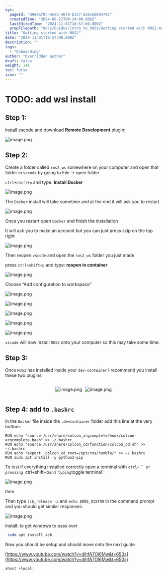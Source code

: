 ```yaml
---
sys:
  pageId: "89e0a78c-4e2b-4070-b327-d28cb0694742"
  createdTime: "2024-08-21T00:24:00.000Z"
  lastEditedTime: "2024-11-01T18:57:00.000Z"
  propFilepath: "docs/Guides/intro_to_ROS2/Getting started with ROS2.md"
title: "Getting started with ROS2"
date: "2024-11-01T18:57:00.000Z"
description: ""
tags:
  - "Onboarding"
author: "Overridden author"
draft: false
weight: 141
toc: false
icon: ""
---
```


# TODO: add wsl install

## Step 1:

[Install vscode](https://code.visualstudio.com/download) and download **Remote Development** plugin:

![image.png](https://prod-files-secure.s3.us-west-2.amazonaws.com/d518164a-d88e-44d1-a4ee-3adb3bd8bce0/efb52993-1881-4a40-b95e-6f020334f022/image.png?X-Amz-Algorithm=AWS4-HMAC-SHA256&X-Amz-Content-Sha256=UNSIGNED-PAYLOAD&X-Amz-Credential=ASIAZI2LB4667JMKMBFT%2F20250328%2Fus-west-2%2Fs3%2Faws4_request&X-Amz-Date=20250328T021904Z&X-Amz-Expires=3600&X-Amz-Security-Token=IQoJb3JpZ2luX2VjEOr%2F%2F%2F%2F%2F%2F%2F%2F%2F%2FwEaCXVzLXdlc3QtMiJGMEQCIFfCtJz33YQAtWVAIvodJWAVAhFrzkZZZ2i%2BN%2BNK9xCvAiAwSESIa%2BUZkZ36LNrxOr9TGE4GjMP9gZjGfsH5Raw3aSr%2FAwhTEAAaDDYzNzQyMzE4MzgwNSIMGZ14F5HCZM3YbxpGKtwDgItz%2BmJFnR1XHbx6c8iFmvjBtOogLSxUAVuOF33v39Qv3tIjY9xDpDUgzZufdgFdKNfoazs54txC4CtdF8VKC27iLUwkP5zQ9VCkOBjuyAvywzMG83wH9WCFyC81JgWAMi9hwmdPTJiE40tVOiLQs6oP3WsxzbK8EjM6ta621GFMpdQGITCyTh8Qpb8nR7udxDeFycBs50%2Fuk1hYiAGxM8dsFEJDB0LeBWo2g01G%2B02X7%2F%2FhYlcdSwhUscCNDEBrVTwd%2Bor%2F7P2jFB5F0shyLGApw%2FwZEiJ5BN%2F%2FMe4zgcOL6YrJt1oQ%2BiUu0IUYfA9HBs9s9nAe7J1C%2FaM92BzzZCXDI4b0dnayfTQTpRXBZekCNF%2F7iAAaTaIq%2BuM6Cj7LWNrWxJcovCAqE70tzFwFT06vbSBtBg%2F66q7RJGQ6D5fAmXo1UMZy7%2FX%2Fu4Q9I1lRAaj3xM0a0MCwxA0tXUji7D%2BA8nrbWl43pRtBJ82gU%2BVyrW9AXvIZ%2B9G5TBXOfgfwjhWLMrFDlyuXJ%2BCE%2FWZYaHq5W9M3c4Ym8Utjsa8%2F0U3W%2BCv2gCRaVjvRUiuGu3%2FuTPkxS07efuUgryhX7IyKQmROptI15eNVhX9zhQqhVwYsrBtRIeiKK7N4kQYw8PaXvwY6pgH3rC92JPlArCnck6JgChSlx0intGytn%2FAnIvicxgxNKYhdeFfvZx3IlWDTAvpepLugqOB6Xn2r%2F0zQlNKGoHib64XQPeFmTwpAgtCFzdQ%2BOzQkmLxBAouCNVi%2BfDKVMKJ22xitV179O7WnV1d4QOM9GyPsmZcbrbFpV5w1eV8Q6HtDrD73oSiS1%2BTlnlNUqlblxq%2F6o1%2Bh%2FyciuDL1YEwrlshEHtxR&X-Amz-Signature=f5895d1ddd76df52c37f4bf33f408ea84ef87895664038c214866b14e2404253&X-Amz-SignedHeaders=host&x-id=GetObject)

## Step 2:

Create a folder called `ros2_ws` somewhere on your computer and open that folder in `vscode` by going to File → open folder 

`ctrl+shift+p` and type: **Install Docker**

![image.png](https://prod-files-secure.s3.us-west-2.amazonaws.com/d518164a-d88e-44d1-a4ee-3adb3bd8bce0/2269dc0e-1cd5-47ff-bceb-c04ad9b2eab0/image.png?X-Amz-Algorithm=AWS4-HMAC-SHA256&X-Amz-Content-Sha256=UNSIGNED-PAYLOAD&X-Amz-Credential=ASIAZI2LB4667JMKMBFT%2F20250328%2Fus-west-2%2Fs3%2Faws4_request&X-Amz-Date=20250328T021904Z&X-Amz-Expires=3600&X-Amz-Security-Token=IQoJb3JpZ2luX2VjEOr%2F%2F%2F%2F%2F%2F%2F%2F%2F%2FwEaCXVzLXdlc3QtMiJGMEQCIFfCtJz33YQAtWVAIvodJWAVAhFrzkZZZ2i%2BN%2BNK9xCvAiAwSESIa%2BUZkZ36LNrxOr9TGE4GjMP9gZjGfsH5Raw3aSr%2FAwhTEAAaDDYzNzQyMzE4MzgwNSIMGZ14F5HCZM3YbxpGKtwDgItz%2BmJFnR1XHbx6c8iFmvjBtOogLSxUAVuOF33v39Qv3tIjY9xDpDUgzZufdgFdKNfoazs54txC4CtdF8VKC27iLUwkP5zQ9VCkOBjuyAvywzMG83wH9WCFyC81JgWAMi9hwmdPTJiE40tVOiLQs6oP3WsxzbK8EjM6ta621GFMpdQGITCyTh8Qpb8nR7udxDeFycBs50%2Fuk1hYiAGxM8dsFEJDB0LeBWo2g01G%2B02X7%2F%2FhYlcdSwhUscCNDEBrVTwd%2Bor%2F7P2jFB5F0shyLGApw%2FwZEiJ5BN%2F%2FMe4zgcOL6YrJt1oQ%2BiUu0IUYfA9HBs9s9nAe7J1C%2FaM92BzzZCXDI4b0dnayfTQTpRXBZekCNF%2F7iAAaTaIq%2BuM6Cj7LWNrWxJcovCAqE70tzFwFT06vbSBtBg%2F66q7RJGQ6D5fAmXo1UMZy7%2FX%2Fu4Q9I1lRAaj3xM0a0MCwxA0tXUji7D%2BA8nrbWl43pRtBJ82gU%2BVyrW9AXvIZ%2B9G5TBXOfgfwjhWLMrFDlyuXJ%2BCE%2FWZYaHq5W9M3c4Ym8Utjsa8%2F0U3W%2BCv2gCRaVjvRUiuGu3%2FuTPkxS07efuUgryhX7IyKQmROptI15eNVhX9zhQqhVwYsrBtRIeiKK7N4kQYw8PaXvwY6pgH3rC92JPlArCnck6JgChSlx0intGytn%2FAnIvicxgxNKYhdeFfvZx3IlWDTAvpepLugqOB6Xn2r%2F0zQlNKGoHib64XQPeFmTwpAgtCFzdQ%2BOzQkmLxBAouCNVi%2BfDKVMKJ22xitV179O7WnV1d4QOM9GyPsmZcbrbFpV5w1eV8Q6HtDrD73oSiS1%2BTlnlNUqlblxq%2F6o1%2Bh%2FyciuDL1YEwrlshEHtxR&X-Amz-Signature=4bddff1dc624832a864f7e4ad4d8ca5af7d848a5712d97892d3d053a00bbabdf&X-Amz-SignedHeaders=host&x-id=GetObject)

The `Docker` install will take sometime and at the end it will ask you to restart

![image.png](https://prod-files-secure.s3.us-west-2.amazonaws.com/d518164a-d88e-44d1-a4ee-3adb3bd8bce0/ed233f78-be33-4b1f-b89c-9c346c0e961e/image.png?X-Amz-Algorithm=AWS4-HMAC-SHA256&X-Amz-Content-Sha256=UNSIGNED-PAYLOAD&X-Amz-Credential=ASIAZI2LB4667JMKMBFT%2F20250328%2Fus-west-2%2Fs3%2Faws4_request&X-Amz-Date=20250328T021904Z&X-Amz-Expires=3600&X-Amz-Security-Token=IQoJb3JpZ2luX2VjEOr%2F%2F%2F%2F%2F%2F%2F%2F%2F%2FwEaCXVzLXdlc3QtMiJGMEQCIFfCtJz33YQAtWVAIvodJWAVAhFrzkZZZ2i%2BN%2BNK9xCvAiAwSESIa%2BUZkZ36LNrxOr9TGE4GjMP9gZjGfsH5Raw3aSr%2FAwhTEAAaDDYzNzQyMzE4MzgwNSIMGZ14F5HCZM3YbxpGKtwDgItz%2BmJFnR1XHbx6c8iFmvjBtOogLSxUAVuOF33v39Qv3tIjY9xDpDUgzZufdgFdKNfoazs54txC4CtdF8VKC27iLUwkP5zQ9VCkOBjuyAvywzMG83wH9WCFyC81JgWAMi9hwmdPTJiE40tVOiLQs6oP3WsxzbK8EjM6ta621GFMpdQGITCyTh8Qpb8nR7udxDeFycBs50%2Fuk1hYiAGxM8dsFEJDB0LeBWo2g01G%2B02X7%2F%2FhYlcdSwhUscCNDEBrVTwd%2Bor%2F7P2jFB5F0shyLGApw%2FwZEiJ5BN%2F%2FMe4zgcOL6YrJt1oQ%2BiUu0IUYfA9HBs9s9nAe7J1C%2FaM92BzzZCXDI4b0dnayfTQTpRXBZekCNF%2F7iAAaTaIq%2BuM6Cj7LWNrWxJcovCAqE70tzFwFT06vbSBtBg%2F66q7RJGQ6D5fAmXo1UMZy7%2FX%2Fu4Q9I1lRAaj3xM0a0MCwxA0tXUji7D%2BA8nrbWl43pRtBJ82gU%2BVyrW9AXvIZ%2B9G5TBXOfgfwjhWLMrFDlyuXJ%2BCE%2FWZYaHq5W9M3c4Ym8Utjsa8%2F0U3W%2BCv2gCRaVjvRUiuGu3%2FuTPkxS07efuUgryhX7IyKQmROptI15eNVhX9zhQqhVwYsrBtRIeiKK7N4kQYw8PaXvwY6pgH3rC92JPlArCnck6JgChSlx0intGytn%2FAnIvicxgxNKYhdeFfvZx3IlWDTAvpepLugqOB6Xn2r%2F0zQlNKGoHib64XQPeFmTwpAgtCFzdQ%2BOzQkmLxBAouCNVi%2BfDKVMKJ22xitV179O7WnV1d4QOM9GyPsmZcbrbFpV5w1eV8Q6HtDrD73oSiS1%2BTlnlNUqlblxq%2F6o1%2Bh%2FyciuDL1YEwrlshEHtxR&X-Amz-Signature=3bd69966f226f11bc5e0938b18a635b6964ae3032821c0f218a8ade0d9731669&X-Amz-SignedHeaders=host&x-id=GetObject)

Once you restart open `Docker` and finish the installation

It will ask you to make an account but you can just press skip on the top right

![image.png](https://prod-files-secure.s3.us-west-2.amazonaws.com/d518164a-d88e-44d1-a4ee-3adb3bd8bce0/21010ad9-1659-4fd9-9f59-9932a09b2a3d/image.png?X-Amz-Algorithm=AWS4-HMAC-SHA256&X-Amz-Content-Sha256=UNSIGNED-PAYLOAD&X-Amz-Credential=ASIAZI2LB4667JMKMBFT%2F20250328%2Fus-west-2%2Fs3%2Faws4_request&X-Amz-Date=20250328T021904Z&X-Amz-Expires=3600&X-Amz-Security-Token=IQoJb3JpZ2luX2VjEOr%2F%2F%2F%2F%2F%2F%2F%2F%2F%2FwEaCXVzLXdlc3QtMiJGMEQCIFfCtJz33YQAtWVAIvodJWAVAhFrzkZZZ2i%2BN%2BNK9xCvAiAwSESIa%2BUZkZ36LNrxOr9TGE4GjMP9gZjGfsH5Raw3aSr%2FAwhTEAAaDDYzNzQyMzE4MzgwNSIMGZ14F5HCZM3YbxpGKtwDgItz%2BmJFnR1XHbx6c8iFmvjBtOogLSxUAVuOF33v39Qv3tIjY9xDpDUgzZufdgFdKNfoazs54txC4CtdF8VKC27iLUwkP5zQ9VCkOBjuyAvywzMG83wH9WCFyC81JgWAMi9hwmdPTJiE40tVOiLQs6oP3WsxzbK8EjM6ta621GFMpdQGITCyTh8Qpb8nR7udxDeFycBs50%2Fuk1hYiAGxM8dsFEJDB0LeBWo2g01G%2B02X7%2F%2FhYlcdSwhUscCNDEBrVTwd%2Bor%2F7P2jFB5F0shyLGApw%2FwZEiJ5BN%2F%2FMe4zgcOL6YrJt1oQ%2BiUu0IUYfA9HBs9s9nAe7J1C%2FaM92BzzZCXDI4b0dnayfTQTpRXBZekCNF%2F7iAAaTaIq%2BuM6Cj7LWNrWxJcovCAqE70tzFwFT06vbSBtBg%2F66q7RJGQ6D5fAmXo1UMZy7%2FX%2Fu4Q9I1lRAaj3xM0a0MCwxA0tXUji7D%2BA8nrbWl43pRtBJ82gU%2BVyrW9AXvIZ%2B9G5TBXOfgfwjhWLMrFDlyuXJ%2BCE%2FWZYaHq5W9M3c4Ym8Utjsa8%2F0U3W%2BCv2gCRaVjvRUiuGu3%2FuTPkxS07efuUgryhX7IyKQmROptI15eNVhX9zhQqhVwYsrBtRIeiKK7N4kQYw8PaXvwY6pgH3rC92JPlArCnck6JgChSlx0intGytn%2FAnIvicxgxNKYhdeFfvZx3IlWDTAvpepLugqOB6Xn2r%2F0zQlNKGoHib64XQPeFmTwpAgtCFzdQ%2BOzQkmLxBAouCNVi%2BfDKVMKJ22xitV179O7WnV1d4QOM9GyPsmZcbrbFpV5w1eV8Q6HtDrD73oSiS1%2BTlnlNUqlblxq%2F6o1%2Bh%2FyciuDL1YEwrlshEHtxR&X-Amz-Signature=48becfd87aa449ea024d97f479bac5c1fad81c36fc89dc67a9488c0c64a3ce6e&X-Amz-SignedHeaders=host&x-id=GetObject)

Then reopen `vscode` and open the `ros2_ws` folder you just made

press `ctrl+shift+p` and type: **reopen in container**

![image.png](https://prod-files-secure.s3.us-west-2.amazonaws.com/d518164a-d88e-44d1-a4ee-3adb3bd8bce0/4e93b8c2-41ad-488c-8095-c74205196118/image.png?X-Amz-Algorithm=AWS4-HMAC-SHA256&X-Amz-Content-Sha256=UNSIGNED-PAYLOAD&X-Amz-Credential=ASIAZI2LB4667JMKMBFT%2F20250328%2Fus-west-2%2Fs3%2Faws4_request&X-Amz-Date=20250328T021904Z&X-Amz-Expires=3600&X-Amz-Security-Token=IQoJb3JpZ2luX2VjEOr%2F%2F%2F%2F%2F%2F%2F%2F%2F%2FwEaCXVzLXdlc3QtMiJGMEQCIFfCtJz33YQAtWVAIvodJWAVAhFrzkZZZ2i%2BN%2BNK9xCvAiAwSESIa%2BUZkZ36LNrxOr9TGE4GjMP9gZjGfsH5Raw3aSr%2FAwhTEAAaDDYzNzQyMzE4MzgwNSIMGZ14F5HCZM3YbxpGKtwDgItz%2BmJFnR1XHbx6c8iFmvjBtOogLSxUAVuOF33v39Qv3tIjY9xDpDUgzZufdgFdKNfoazs54txC4CtdF8VKC27iLUwkP5zQ9VCkOBjuyAvywzMG83wH9WCFyC81JgWAMi9hwmdPTJiE40tVOiLQs6oP3WsxzbK8EjM6ta621GFMpdQGITCyTh8Qpb8nR7udxDeFycBs50%2Fuk1hYiAGxM8dsFEJDB0LeBWo2g01G%2B02X7%2F%2FhYlcdSwhUscCNDEBrVTwd%2Bor%2F7P2jFB5F0shyLGApw%2FwZEiJ5BN%2F%2FMe4zgcOL6YrJt1oQ%2BiUu0IUYfA9HBs9s9nAe7J1C%2FaM92BzzZCXDI4b0dnayfTQTpRXBZekCNF%2F7iAAaTaIq%2BuM6Cj7LWNrWxJcovCAqE70tzFwFT06vbSBtBg%2F66q7RJGQ6D5fAmXo1UMZy7%2FX%2Fu4Q9I1lRAaj3xM0a0MCwxA0tXUji7D%2BA8nrbWl43pRtBJ82gU%2BVyrW9AXvIZ%2B9G5TBXOfgfwjhWLMrFDlyuXJ%2BCE%2FWZYaHq5W9M3c4Ym8Utjsa8%2F0U3W%2BCv2gCRaVjvRUiuGu3%2FuTPkxS07efuUgryhX7IyKQmROptI15eNVhX9zhQqhVwYsrBtRIeiKK7N4kQYw8PaXvwY6pgH3rC92JPlArCnck6JgChSlx0intGytn%2FAnIvicxgxNKYhdeFfvZx3IlWDTAvpepLugqOB6Xn2r%2F0zQlNKGoHib64XQPeFmTwpAgtCFzdQ%2BOzQkmLxBAouCNVi%2BfDKVMKJ22xitV179O7WnV1d4QOM9GyPsmZcbrbFpV5w1eV8Q6HtDrD73oSiS1%2BTlnlNUqlblxq%2F6o1%2Bh%2FyciuDL1YEwrlshEHtxR&X-Amz-Signature=e2d995b6a3d5baea2dbf9721764cf960247cd23c5350b02f367e37bc4f4f67d0&X-Amz-SignedHeaders=host&x-id=GetObject)

Choose “Add configuration to workspace”

![image.png](https://prod-files-secure.s3.us-west-2.amazonaws.com/d518164a-d88e-44d1-a4ee-3adb3bd8bce0/9560b282-5060-4989-ba37-97e7b2c22476/image.png?X-Amz-Algorithm=AWS4-HMAC-SHA256&X-Amz-Content-Sha256=UNSIGNED-PAYLOAD&X-Amz-Credential=ASIAZI2LB4667JMKMBFT%2F20250328%2Fus-west-2%2Fs3%2Faws4_request&X-Amz-Date=20250328T021904Z&X-Amz-Expires=3600&X-Amz-Security-Token=IQoJb3JpZ2luX2VjEOr%2F%2F%2F%2F%2F%2F%2F%2F%2F%2FwEaCXVzLXdlc3QtMiJGMEQCIFfCtJz33YQAtWVAIvodJWAVAhFrzkZZZ2i%2BN%2BNK9xCvAiAwSESIa%2BUZkZ36LNrxOr9TGE4GjMP9gZjGfsH5Raw3aSr%2FAwhTEAAaDDYzNzQyMzE4MzgwNSIMGZ14F5HCZM3YbxpGKtwDgItz%2BmJFnR1XHbx6c8iFmvjBtOogLSxUAVuOF33v39Qv3tIjY9xDpDUgzZufdgFdKNfoazs54txC4CtdF8VKC27iLUwkP5zQ9VCkOBjuyAvywzMG83wH9WCFyC81JgWAMi9hwmdPTJiE40tVOiLQs6oP3WsxzbK8EjM6ta621GFMpdQGITCyTh8Qpb8nR7udxDeFycBs50%2Fuk1hYiAGxM8dsFEJDB0LeBWo2g01G%2B02X7%2F%2FhYlcdSwhUscCNDEBrVTwd%2Bor%2F7P2jFB5F0shyLGApw%2FwZEiJ5BN%2F%2FMe4zgcOL6YrJt1oQ%2BiUu0IUYfA9HBs9s9nAe7J1C%2FaM92BzzZCXDI4b0dnayfTQTpRXBZekCNF%2F7iAAaTaIq%2BuM6Cj7LWNrWxJcovCAqE70tzFwFT06vbSBtBg%2F66q7RJGQ6D5fAmXo1UMZy7%2FX%2Fu4Q9I1lRAaj3xM0a0MCwxA0tXUji7D%2BA8nrbWl43pRtBJ82gU%2BVyrW9AXvIZ%2B9G5TBXOfgfwjhWLMrFDlyuXJ%2BCE%2FWZYaHq5W9M3c4Ym8Utjsa8%2F0U3W%2BCv2gCRaVjvRUiuGu3%2FuTPkxS07efuUgryhX7IyKQmROptI15eNVhX9zhQqhVwYsrBtRIeiKK7N4kQYw8PaXvwY6pgH3rC92JPlArCnck6JgChSlx0intGytn%2FAnIvicxgxNKYhdeFfvZx3IlWDTAvpepLugqOB6Xn2r%2F0zQlNKGoHib64XQPeFmTwpAgtCFzdQ%2BOzQkmLxBAouCNVi%2BfDKVMKJ22xitV179O7WnV1d4QOM9GyPsmZcbrbFpV5w1eV8Q6HtDrD73oSiS1%2BTlnlNUqlblxq%2F6o1%2Bh%2FyciuDL1YEwrlshEHtxR&X-Amz-Signature=dd3854b89ea4306cdddca8f9e4c8d1e1a8cb81651af6e0ef43c12a1af4f26e22&X-Amz-SignedHeaders=host&x-id=GetObject)

![image.png](https://prod-files-secure.s3.us-west-2.amazonaws.com/d518164a-d88e-44d1-a4ee-3adb3bd8bce0/2ee63f81-886b-48e8-a553-dc6e5eac99e4/image.png?X-Amz-Algorithm=AWS4-HMAC-SHA256&X-Amz-Content-Sha256=UNSIGNED-PAYLOAD&X-Amz-Credential=ASIAZI2LB4667JMKMBFT%2F20250328%2Fus-west-2%2Fs3%2Faws4_request&X-Amz-Date=20250328T021904Z&X-Amz-Expires=3600&X-Amz-Security-Token=IQoJb3JpZ2luX2VjEOr%2F%2F%2F%2F%2F%2F%2F%2F%2F%2FwEaCXVzLXdlc3QtMiJGMEQCIFfCtJz33YQAtWVAIvodJWAVAhFrzkZZZ2i%2BN%2BNK9xCvAiAwSESIa%2BUZkZ36LNrxOr9TGE4GjMP9gZjGfsH5Raw3aSr%2FAwhTEAAaDDYzNzQyMzE4MzgwNSIMGZ14F5HCZM3YbxpGKtwDgItz%2BmJFnR1XHbx6c8iFmvjBtOogLSxUAVuOF33v39Qv3tIjY9xDpDUgzZufdgFdKNfoazs54txC4CtdF8VKC27iLUwkP5zQ9VCkOBjuyAvywzMG83wH9WCFyC81JgWAMi9hwmdPTJiE40tVOiLQs6oP3WsxzbK8EjM6ta621GFMpdQGITCyTh8Qpb8nR7udxDeFycBs50%2Fuk1hYiAGxM8dsFEJDB0LeBWo2g01G%2B02X7%2F%2FhYlcdSwhUscCNDEBrVTwd%2Bor%2F7P2jFB5F0shyLGApw%2FwZEiJ5BN%2F%2FMe4zgcOL6YrJt1oQ%2BiUu0IUYfA9HBs9s9nAe7J1C%2FaM92BzzZCXDI4b0dnayfTQTpRXBZekCNF%2F7iAAaTaIq%2BuM6Cj7LWNrWxJcovCAqE70tzFwFT06vbSBtBg%2F66q7RJGQ6D5fAmXo1UMZy7%2FX%2Fu4Q9I1lRAaj3xM0a0MCwxA0tXUji7D%2BA8nrbWl43pRtBJ82gU%2BVyrW9AXvIZ%2B9G5TBXOfgfwjhWLMrFDlyuXJ%2BCE%2FWZYaHq5W9M3c4Ym8Utjsa8%2F0U3W%2BCv2gCRaVjvRUiuGu3%2FuTPkxS07efuUgryhX7IyKQmROptI15eNVhX9zhQqhVwYsrBtRIeiKK7N4kQYw8PaXvwY6pgH3rC92JPlArCnck6JgChSlx0intGytn%2FAnIvicxgxNKYhdeFfvZx3IlWDTAvpepLugqOB6Xn2r%2F0zQlNKGoHib64XQPeFmTwpAgtCFzdQ%2BOzQkmLxBAouCNVi%2BfDKVMKJ22xitV179O7WnV1d4QOM9GyPsmZcbrbFpV5w1eV8Q6HtDrD73oSiS1%2BTlnlNUqlblxq%2F6o1%2Bh%2FyciuDL1YEwrlshEHtxR&X-Amz-Signature=b82f3408bc3c1eda477af4de67795d9f9143380f4c73147994f522421d78c771&X-Amz-SignedHeaders=host&x-id=GetObject)

![image.png](https://prod-files-secure.s3.us-west-2.amazonaws.com/d518164a-d88e-44d1-a4ee-3adb3bd8bce0/ae1580b2-b048-407e-aed9-b584224a7a04/image.png?X-Amz-Algorithm=AWS4-HMAC-SHA256&X-Amz-Content-Sha256=UNSIGNED-PAYLOAD&X-Amz-Credential=ASIAZI2LB4667JMKMBFT%2F20250328%2Fus-west-2%2Fs3%2Faws4_request&X-Amz-Date=20250328T021904Z&X-Amz-Expires=3600&X-Amz-Security-Token=IQoJb3JpZ2luX2VjEOr%2F%2F%2F%2F%2F%2F%2F%2F%2F%2FwEaCXVzLXdlc3QtMiJGMEQCIFfCtJz33YQAtWVAIvodJWAVAhFrzkZZZ2i%2BN%2BNK9xCvAiAwSESIa%2BUZkZ36LNrxOr9TGE4GjMP9gZjGfsH5Raw3aSr%2FAwhTEAAaDDYzNzQyMzE4MzgwNSIMGZ14F5HCZM3YbxpGKtwDgItz%2BmJFnR1XHbx6c8iFmvjBtOogLSxUAVuOF33v39Qv3tIjY9xDpDUgzZufdgFdKNfoazs54txC4CtdF8VKC27iLUwkP5zQ9VCkOBjuyAvywzMG83wH9WCFyC81JgWAMi9hwmdPTJiE40tVOiLQs6oP3WsxzbK8EjM6ta621GFMpdQGITCyTh8Qpb8nR7udxDeFycBs50%2Fuk1hYiAGxM8dsFEJDB0LeBWo2g01G%2B02X7%2F%2FhYlcdSwhUscCNDEBrVTwd%2Bor%2F7P2jFB5F0shyLGApw%2FwZEiJ5BN%2F%2FMe4zgcOL6YrJt1oQ%2BiUu0IUYfA9HBs9s9nAe7J1C%2FaM92BzzZCXDI4b0dnayfTQTpRXBZekCNF%2F7iAAaTaIq%2BuM6Cj7LWNrWxJcovCAqE70tzFwFT06vbSBtBg%2F66q7RJGQ6D5fAmXo1UMZy7%2FX%2Fu4Q9I1lRAaj3xM0a0MCwxA0tXUji7D%2BA8nrbWl43pRtBJ82gU%2BVyrW9AXvIZ%2B9G5TBXOfgfwjhWLMrFDlyuXJ%2BCE%2FWZYaHq5W9M3c4Ym8Utjsa8%2F0U3W%2BCv2gCRaVjvRUiuGu3%2FuTPkxS07efuUgryhX7IyKQmROptI15eNVhX9zhQqhVwYsrBtRIeiKK7N4kQYw8PaXvwY6pgH3rC92JPlArCnck6JgChSlx0intGytn%2FAnIvicxgxNKYhdeFfvZx3IlWDTAvpepLugqOB6Xn2r%2F0zQlNKGoHib64XQPeFmTwpAgtCFzdQ%2BOzQkmLxBAouCNVi%2BfDKVMKJ22xitV179O7WnV1d4QOM9GyPsmZcbrbFpV5w1eV8Q6HtDrD73oSiS1%2BTlnlNUqlblxq%2F6o1%2Bh%2FyciuDL1YEwrlshEHtxR&X-Amz-Signature=44e63ec1f9b032462bdc9db2d0f0089559447953f5ef60fb0a308886ce13d12c&X-Amz-SignedHeaders=host&x-id=GetObject)

![image.png](https://prod-files-secure.s3.us-west-2.amazonaws.com/d518164a-d88e-44d1-a4ee-3adb3bd8bce0/53255b28-f75e-430f-b9e3-c0ac8577e42b/image.png?X-Amz-Algorithm=AWS4-HMAC-SHA256&X-Amz-Content-Sha256=UNSIGNED-PAYLOAD&X-Amz-Credential=ASIAZI2LB4667JMKMBFT%2F20250328%2Fus-west-2%2Fs3%2Faws4_request&X-Amz-Date=20250328T021904Z&X-Amz-Expires=3600&X-Amz-Security-Token=IQoJb3JpZ2luX2VjEOr%2F%2F%2F%2F%2F%2F%2F%2F%2F%2FwEaCXVzLXdlc3QtMiJGMEQCIFfCtJz33YQAtWVAIvodJWAVAhFrzkZZZ2i%2BN%2BNK9xCvAiAwSESIa%2BUZkZ36LNrxOr9TGE4GjMP9gZjGfsH5Raw3aSr%2FAwhTEAAaDDYzNzQyMzE4MzgwNSIMGZ14F5HCZM3YbxpGKtwDgItz%2BmJFnR1XHbx6c8iFmvjBtOogLSxUAVuOF33v39Qv3tIjY9xDpDUgzZufdgFdKNfoazs54txC4CtdF8VKC27iLUwkP5zQ9VCkOBjuyAvywzMG83wH9WCFyC81JgWAMi9hwmdPTJiE40tVOiLQs6oP3WsxzbK8EjM6ta621GFMpdQGITCyTh8Qpb8nR7udxDeFycBs50%2Fuk1hYiAGxM8dsFEJDB0LeBWo2g01G%2B02X7%2F%2FhYlcdSwhUscCNDEBrVTwd%2Bor%2F7P2jFB5F0shyLGApw%2FwZEiJ5BN%2F%2FMe4zgcOL6YrJt1oQ%2BiUu0IUYfA9HBs9s9nAe7J1C%2FaM92BzzZCXDI4b0dnayfTQTpRXBZekCNF%2F7iAAaTaIq%2BuM6Cj7LWNrWxJcovCAqE70tzFwFT06vbSBtBg%2F66q7RJGQ6D5fAmXo1UMZy7%2FX%2Fu4Q9I1lRAaj3xM0a0MCwxA0tXUji7D%2BA8nrbWl43pRtBJ82gU%2BVyrW9AXvIZ%2B9G5TBXOfgfwjhWLMrFDlyuXJ%2BCE%2FWZYaHq5W9M3c4Ym8Utjsa8%2F0U3W%2BCv2gCRaVjvRUiuGu3%2FuTPkxS07efuUgryhX7IyKQmROptI15eNVhX9zhQqhVwYsrBtRIeiKK7N4kQYw8PaXvwY6pgH3rC92JPlArCnck6JgChSlx0intGytn%2FAnIvicxgxNKYhdeFfvZx3IlWDTAvpepLugqOB6Xn2r%2F0zQlNKGoHib64XQPeFmTwpAgtCFzdQ%2BOzQkmLxBAouCNVi%2BfDKVMKJ22xitV179O7WnV1d4QOM9GyPsmZcbrbFpV5w1eV8Q6HtDrD73oSiS1%2BTlnlNUqlblxq%2F6o1%2Bh%2FyciuDL1YEwrlshEHtxR&X-Amz-Signature=5c3fd3dc4654b8a2f4d57c07e5188d20a3c43d833dcf08cec2e3f4fe1fe1978f&X-Amz-SignedHeaders=host&x-id=GetObject)

![image.png](https://prod-files-secure.s3.us-west-2.amazonaws.com/d518164a-d88e-44d1-a4ee-3adb3bd8bce0/7c562767-5af9-4ffb-97d1-327bcdf4ee00/image.png?X-Amz-Algorithm=AWS4-HMAC-SHA256&X-Amz-Content-Sha256=UNSIGNED-PAYLOAD&X-Amz-Credential=ASIAZI2LB4667JMKMBFT%2F20250328%2Fus-west-2%2Fs3%2Faws4_request&X-Amz-Date=20250328T021904Z&X-Amz-Expires=3600&X-Amz-Security-Token=IQoJb3JpZ2luX2VjEOr%2F%2F%2F%2F%2F%2F%2F%2F%2F%2FwEaCXVzLXdlc3QtMiJGMEQCIFfCtJz33YQAtWVAIvodJWAVAhFrzkZZZ2i%2BN%2BNK9xCvAiAwSESIa%2BUZkZ36LNrxOr9TGE4GjMP9gZjGfsH5Raw3aSr%2FAwhTEAAaDDYzNzQyMzE4MzgwNSIMGZ14F5HCZM3YbxpGKtwDgItz%2BmJFnR1XHbx6c8iFmvjBtOogLSxUAVuOF33v39Qv3tIjY9xDpDUgzZufdgFdKNfoazs54txC4CtdF8VKC27iLUwkP5zQ9VCkOBjuyAvywzMG83wH9WCFyC81JgWAMi9hwmdPTJiE40tVOiLQs6oP3WsxzbK8EjM6ta621GFMpdQGITCyTh8Qpb8nR7udxDeFycBs50%2Fuk1hYiAGxM8dsFEJDB0LeBWo2g01G%2B02X7%2F%2FhYlcdSwhUscCNDEBrVTwd%2Bor%2F7P2jFB5F0shyLGApw%2FwZEiJ5BN%2F%2FMe4zgcOL6YrJt1oQ%2BiUu0IUYfA9HBs9s9nAe7J1C%2FaM92BzzZCXDI4b0dnayfTQTpRXBZekCNF%2F7iAAaTaIq%2BuM6Cj7LWNrWxJcovCAqE70tzFwFT06vbSBtBg%2F66q7RJGQ6D5fAmXo1UMZy7%2FX%2Fu4Q9I1lRAaj3xM0a0MCwxA0tXUji7D%2BA8nrbWl43pRtBJ82gU%2BVyrW9AXvIZ%2B9G5TBXOfgfwjhWLMrFDlyuXJ%2BCE%2FWZYaHq5W9M3c4Ym8Utjsa8%2F0U3W%2BCv2gCRaVjvRUiuGu3%2FuTPkxS07efuUgryhX7IyKQmROptI15eNVhX9zhQqhVwYsrBtRIeiKK7N4kQYw8PaXvwY6pgH3rC92JPlArCnck6JgChSlx0intGytn%2FAnIvicxgxNKYhdeFfvZx3IlWDTAvpepLugqOB6Xn2r%2F0zQlNKGoHib64XQPeFmTwpAgtCFzdQ%2BOzQkmLxBAouCNVi%2BfDKVMKJ22xitV179O7WnV1d4QOM9GyPsmZcbrbFpV5w1eV8Q6HtDrD73oSiS1%2BTlnlNUqlblxq%2F6o1%2Bh%2FyciuDL1YEwrlshEHtxR&X-Amz-Signature=481a6655a6e5005a8457537679d1bceacf7b874b08e872705e37b031fec780b7&X-Amz-SignedHeaders=host&x-id=GetObject)

`vscode` will now install `ROS2` onto your computer so this may take some time.

## Step 3:

Once `ROS2` has installed inside your `dev-container` I recommend you install these two plugins:

<div style="display: flex;flex-direction: row; column-gap:10px; max-width: 630px;justify-content: center;">
<div>

![image.png](https://prod-files-secure.s3.us-west-2.amazonaws.com/d518164a-d88e-44d1-a4ee-3adb3bd8bce0/3fc3d550-5a54-4ba1-ba6b-faa01cdb7369/image.png?X-Amz-Algorithm=AWS4-HMAC-SHA256&X-Amz-Content-Sha256=UNSIGNED-PAYLOAD&X-Amz-Credential=ASIAZI2LB466V7K2GBXO%2F20250328%2Fus-west-2%2Fs3%2Faws4_request&X-Amz-Date=20250328T021906Z&X-Amz-Expires=3600&X-Amz-Security-Token=IQoJb3JpZ2luX2VjEOr%2F%2F%2F%2F%2F%2F%2F%2F%2F%2FwEaCXVzLXdlc3QtMiJIMEYCIQDaU6FofYlE1uYUsjLkmg4DPJwmRUJ8CgUE8a7PjmSsngIhANkI5o0xh41%2BTxdrWo6ZbSeFcs%2BDlHn%2FgiogKbhTXr9JKv8DCFMQABoMNjM3NDIzMTgzODA1IgyEbU5Q7nl7tMPUa0gq3APGoZC62YklaNOtD9I5XM8MFRG6OevwKG4EGJlq4i6ag%2BI0K95nvQEKnP%2Fetgp0lQ6cPmfv3A3QFcCq7BnBGkNvDkJLiSMV2pq1Vt8j9nkZkIytBilPKUJ1NOa%2FQjZBxpqNA7G29%2BLvdCSHUY7zJeDRskTpHSkQUkNaJE%2F5BwiF4iGZKBahr08OEOOOWQ5dnPdnA5GKA6U%2FUEV75%2FCkFgyfyfATTKERfMXIcXXZkmy9IznH0Qlow6oumlOeXxyZjvzH0qG2wojQfQaLJkKrdWgqr3wLsNaGmP%2FCV3dYPO4v%2B18m%2Bv72oFvyyTP4zOELPbxpGgXLL%2BHdVEvIxBFSBBiTwwY7plZJIY2O0Y2SJf7TRg%2BHGQ7B9A0hAYS56xNlaUjyihIDIF2ocwyzyavoQVNFyCe2be1oEhLfZqbZ5x%2F8KXBqlRTcjEYrhxpTn8qwJDa0rJdnajeqcmJmcO1%2BJh4QgwpEv1G6n5y8Ik3PVC3fVqsxc%2FuYCwkjXGBQyneWoN4MhDbI4%2FJlDmmPUwVky218ADklC7FGl6qYmFzK0UgjxYczfwqP2KEKVnKee40keqnM6F3xu%2BTJQEyhLWUGmWSUHIx42Z1DOKJ32mPz8AW7ALaYbUUXfBCZQmIEvzDI9pe%2FBjqkAQXXXbtVSxpMzvj0386t1lvUPcLLjcZ2I207p%2F%2FxP1H4nWf13Q8Usr66DzL6IElD210RV26J4I8cUO%2Fp4vlZefk7%2BpA5ZDZ9A8kPx4%2F0SGczI%2F6FxpI76HnfZYW3GVmtD9uCJbP2MhwFewdBhpr1RkSFIgQouRdIOmm2a6nRrUlIg9HS7aUq0tsgvirXV8bPEy7gSrPVgUzp3QTSij5YBli%2FxEpU&X-Amz-Signature=6b7d8637e0e1ebd9b1f838ec0343da9956250bba4d6465d41e79a5c871eed4ba&X-Amz-SignedHeaders=host&x-id=GetObject)

</div>
<div>

![image.png](https://prod-files-secure.s3.us-west-2.amazonaws.com/d518164a-d88e-44d1-a4ee-3adb3bd8bce0/d994cc66-13c2-4093-a5a3-f84cf4601a82/image.png?X-Amz-Algorithm=AWS4-HMAC-SHA256&X-Amz-Content-Sha256=UNSIGNED-PAYLOAD&X-Amz-Credential=ASIAZI2LB4662LGSI6BG%2F20250328%2Fus-west-2%2Fs3%2Faws4_request&X-Amz-Date=20250328T021908Z&X-Amz-Expires=3600&X-Amz-Security-Token=IQoJb3JpZ2luX2VjEOr%2F%2F%2F%2F%2F%2F%2F%2F%2F%2FwEaCXVzLXdlc3QtMiJGMEQCIGT%2BFtuK2yZAelNqAFLOBP0TP%2BEuo20giojQefTnSzrgAiAXS7UkVPD9XDwZrK4t9yM5zxnzMKIYC10dDhWpqekgKCr%2FAwhTEAAaDDYzNzQyMzE4MzgwNSIMdx47W3Ln3ee2jreEKtwDVD%2B13yu2OXMAfkbSuyPi6vGuINL2AsGr%2BkrIY6cXz%2FL18ijmyA1qKmjcFwr5Ylu%2BDeRMN%2BkHVX9FNjpiE1fa4vrBH8s%2FmfP%2BQAKFP%2B2tAkuZjUPZQLot7XkruztpElkH8siPd89rRZOMQy%2Fctp4Tl2AQRYx6OPNg%2FEgYyUy8nANvja3%2FuI1Myiq9rKemQLhb4sX2tPz1ALtvLkoLCkWf14z1X6zLOmQGqoS9Y2ca7z6GBh%2BZrlLN03Pc9UFmoiGOsg1g4RzvmSU1q7tiZw%2FYzLZAC88cDwu2WwiACQPnHghpGcSwzYFf0RC7wa86kCZ2wvG2XYa3%2BHWbie0vgh2%2ByDJQxVEGrrPH7c9kO0lSgYbu8jsjJrWw3V1W6vqlVFkCEzw7wbM%2F%2FCRHwjtTHc5yGZ18y%2Fq0C5iu64d7UnUHiHhm08T6%2BozkRE%2BbeQF6xPjurP0qzP%2BWybzj6fKzXdrRqhu349%2F1%2FVanLrOFK2YgbhCgRsCQYHWAmaEEvrT6LHPEs5vl3PXI8Jn6wAEyoOawOKeuRG4Ax0PsQbsz0CR8eWnP5%2Badq5Swxx7Vsrgul2oxGfyqL9CS9aNzS8vftLLMM8k08xhocjgDm4UIC7pkGPZXY48v9kkAhzgG14IwpPeXvwY6pgFW39tPtlBTZm7ose2cHiX1j%2FFAW6do57MwOqE2oIn%2F5EykBVgIUz5tr4XtEuy2tfG82GMuc2j1UPn%2B7FhFR8TpD9POjgC1NJu12kSVoC7IJOwteSrFjNCW6H08EQ46yaTkkx1hb3xM29AXBcoodaIgGrXjDD4lA%2BWSI6Hpc1m5H%2BpZgXMq%2BajsmkuURydPfCss1QI%2FoyO9vqXS2avTNDCeCDYJKpUm&X-Amz-Signature=708ab7f2f5ff789e91c8db65552d9c835a792db1e78fe30a00c4171125a7dff8&X-Amz-SignedHeaders=host&x-id=GetObject)

</div>
</div>

## Step 4: add to `.bashrc`

In the `Docker` file inside the `.devcontainer` folder add this line at the very bottom: 

```docker
RUN echo "source /usr/share/colcon_argcomplete/hook/colcon-argcomplete.bash" >> ~/.bashrc
RUN echo "source /usr/share/colcon_cd/function/colcon_cd.sh" >> ~/.bashrc
RUN echo "export _colcon_cd_root=/opt/ros/humble/" >> ~/.bashrc
RUN sudo apt install -y python3-pip 
```

To test if everything installed correctly open a terminal with `ctrl+`` or pressing `ctrl+shift+p` and typing `toggle terminal`:

![image.png](https://prod-files-secure.s3.us-west-2.amazonaws.com/d518164a-d88e-44d1-a4ee-3adb3bd8bce0/6a4943d8-b04e-4c02-9a58-775f3384d1a5/image.png?X-Amz-Algorithm=AWS4-HMAC-SHA256&X-Amz-Content-Sha256=UNSIGNED-PAYLOAD&X-Amz-Credential=ASIAZI2LB4667JMKMBFT%2F20250328%2Fus-west-2%2Fs3%2Faws4_request&X-Amz-Date=20250328T021904Z&X-Amz-Expires=3600&X-Amz-Security-Token=IQoJb3JpZ2luX2VjEOr%2F%2F%2F%2F%2F%2F%2F%2F%2F%2FwEaCXVzLXdlc3QtMiJGMEQCIFfCtJz33YQAtWVAIvodJWAVAhFrzkZZZ2i%2BN%2BNK9xCvAiAwSESIa%2BUZkZ36LNrxOr9TGE4GjMP9gZjGfsH5Raw3aSr%2FAwhTEAAaDDYzNzQyMzE4MzgwNSIMGZ14F5HCZM3YbxpGKtwDgItz%2BmJFnR1XHbx6c8iFmvjBtOogLSxUAVuOF33v39Qv3tIjY9xDpDUgzZufdgFdKNfoazs54txC4CtdF8VKC27iLUwkP5zQ9VCkOBjuyAvywzMG83wH9WCFyC81JgWAMi9hwmdPTJiE40tVOiLQs6oP3WsxzbK8EjM6ta621GFMpdQGITCyTh8Qpb8nR7udxDeFycBs50%2Fuk1hYiAGxM8dsFEJDB0LeBWo2g01G%2B02X7%2F%2FhYlcdSwhUscCNDEBrVTwd%2Bor%2F7P2jFB5F0shyLGApw%2FwZEiJ5BN%2F%2FMe4zgcOL6YrJt1oQ%2BiUu0IUYfA9HBs9s9nAe7J1C%2FaM92BzzZCXDI4b0dnayfTQTpRXBZekCNF%2F7iAAaTaIq%2BuM6Cj7LWNrWxJcovCAqE70tzFwFT06vbSBtBg%2F66q7RJGQ6D5fAmXo1UMZy7%2FX%2Fu4Q9I1lRAaj3xM0a0MCwxA0tXUji7D%2BA8nrbWl43pRtBJ82gU%2BVyrW9AXvIZ%2B9G5TBXOfgfwjhWLMrFDlyuXJ%2BCE%2FWZYaHq5W9M3c4Ym8Utjsa8%2F0U3W%2BCv2gCRaVjvRUiuGu3%2FuTPkxS07efuUgryhX7IyKQmROptI15eNVhX9zhQqhVwYsrBtRIeiKK7N4kQYw8PaXvwY6pgH3rC92JPlArCnck6JgChSlx0intGytn%2FAnIvicxgxNKYhdeFfvZx3IlWDTAvpepLugqOB6Xn2r%2F0zQlNKGoHib64XQPeFmTwpAgtCFzdQ%2BOzQkmLxBAouCNVi%2BfDKVMKJ22xitV179O7WnV1d4QOM9GyPsmZcbrbFpV5w1eV8Q6HtDrD73oSiS1%2BTlnlNUqlblxq%2F6o1%2Bh%2FyciuDL1YEwrlshEHtxR&X-Amz-Signature=b64df7d527d2dea3d76b6d8299fd1ccdf0de3a99f7f73a412c663116c4b4c9ce&X-Amz-SignedHeaders=host&x-id=GetObject)

then 

Then type `lsb_release -a` and `echo $ROS_DISTRO` in the command prompt and you should get similar responses:

![image.png](https://prod-files-secure.s3.us-west-2.amazonaws.com/d518164a-d88e-44d1-a4ee-3adb3bd8bce0/3e635dec-a805-4e85-8b9e-d000e5b71a4e/image.png?X-Amz-Algorithm=AWS4-HMAC-SHA256&X-Amz-Content-Sha256=UNSIGNED-PAYLOAD&X-Amz-Credential=ASIAZI2LB4667JMKMBFT%2F20250328%2Fus-west-2%2Fs3%2Faws4_request&X-Amz-Date=20250328T021904Z&X-Amz-Expires=3600&X-Amz-Security-Token=IQoJb3JpZ2luX2VjEOr%2F%2F%2F%2F%2F%2F%2F%2F%2F%2FwEaCXVzLXdlc3QtMiJGMEQCIFfCtJz33YQAtWVAIvodJWAVAhFrzkZZZ2i%2BN%2BNK9xCvAiAwSESIa%2BUZkZ36LNrxOr9TGE4GjMP9gZjGfsH5Raw3aSr%2FAwhTEAAaDDYzNzQyMzE4MzgwNSIMGZ14F5HCZM3YbxpGKtwDgItz%2BmJFnR1XHbx6c8iFmvjBtOogLSxUAVuOF33v39Qv3tIjY9xDpDUgzZufdgFdKNfoazs54txC4CtdF8VKC27iLUwkP5zQ9VCkOBjuyAvywzMG83wH9WCFyC81JgWAMi9hwmdPTJiE40tVOiLQs6oP3WsxzbK8EjM6ta621GFMpdQGITCyTh8Qpb8nR7udxDeFycBs50%2Fuk1hYiAGxM8dsFEJDB0LeBWo2g01G%2B02X7%2F%2FhYlcdSwhUscCNDEBrVTwd%2Bor%2F7P2jFB5F0shyLGApw%2FwZEiJ5BN%2F%2FMe4zgcOL6YrJt1oQ%2BiUu0IUYfA9HBs9s9nAe7J1C%2FaM92BzzZCXDI4b0dnayfTQTpRXBZekCNF%2F7iAAaTaIq%2BuM6Cj7LWNrWxJcovCAqE70tzFwFT06vbSBtBg%2F66q7RJGQ6D5fAmXo1UMZy7%2FX%2Fu4Q9I1lRAaj3xM0a0MCwxA0tXUji7D%2BA8nrbWl43pRtBJ82gU%2BVyrW9AXvIZ%2B9G5TBXOfgfwjhWLMrFDlyuXJ%2BCE%2FWZYaHq5W9M3c4Ym8Utjsa8%2F0U3W%2BCv2gCRaVjvRUiuGu3%2FuTPkxS07efuUgryhX7IyKQmROptI15eNVhX9zhQqhVwYsrBtRIeiKK7N4kQYw8PaXvwY6pgH3rC92JPlArCnck6JgChSlx0intGytn%2FAnIvicxgxNKYhdeFfvZx3IlWDTAvpepLugqOB6Xn2r%2F0zQlNKGoHib64XQPeFmTwpAgtCFzdQ%2BOzQkmLxBAouCNVi%2BfDKVMKJ22xitV179O7WnV1d4QOM9GyPsmZcbrbFpV5w1eV8Q6HtDrD73oSiS1%2BTlnlNUqlblxq%2F6o1%2Bh%2FyciuDL1YEwrlshEHtxR&X-Amz-Signature=6370e49dd05988c6e93ea0c720c823a9b42840dbb955dbb6e2e0b11deeed2df8&X-Amz-SignedHeaders=host&x-id=GetObject)

Install:  to get windows to pass over

```bash
 sudo apt install xcb
```

Now you should be setup and should move onto the next guide 

[https://www.youtube.com/watch?v=dihfA7Ol6Mw&t=650s](https://www.youtube.com/watch?v=dihfA7Ol6Mw&t=650s)

```python
xhost +local:
```
